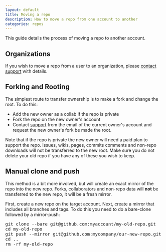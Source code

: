 ```yaml
---
layout: default
title: Moving a repo
description: How to move a repo from one account to another
categories: repos
---
```


This guide details the process of moving a repo to another account.

Organizations
-------------

If you wish to move a repo from a user to an organization, please [contact support](http://support.github.com/) with details.

Forking and Rooting
-------------------

The simplest route to transfer ownership is to make a fork and change the root.  To do this:

* Add the new owner as a collab if the repo is private
* Fork the repo on the new owner's account
* Contact [support](support@github.com) from the email of the current owner's account and request the new owner's fork be made the root.

Note that if the repo is private the new owner will need a paid plan to support the repo.  Issues, wikis, pages, commits comments and non-repo downloads will not be transferred to the new root.  Make sure you do not delete your old repo if you have any of these you wish to keep.

Manual clone and push
---------------------

This method is a bit more involved, but will create an exact mirror of the repo into the new repo.  Forks, collaborators and non-repo data will **not** be transferred to the new repo, it will be a fresh mirror.

First, create a new repo on the target account.  Next, create a mirror that includes all branches and tags.  To do this you need to do a bare-clone followed by a mirror-push:

<pre class="terminal">
git clone --bare git@github.com:myaccount/my-old-repo.git
cd my-old-repo
git push --mirror git@github.com:mycompany/our-new-repo.git
cd ..
rm -rf my-old-repo
</pre>
